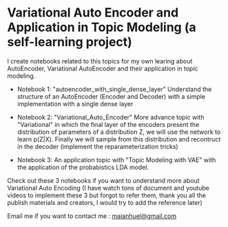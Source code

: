 # Variational Auto Encoder and Application in Topic Modeling (a self-learning project) 
I create notebooks related to this topics for my own learing about AutoEncoder, Variational AutoEncoder and their application in topic modeling. 

- Notebook 1: "autoencoder_with_single_dense_layer"
Understand the structure of an AutoEncoder (Encoder and Decoder) with a simple implementation with a single dense layer

- Notebook 2: "Variational_Auto_Encoder"
More advance topic with "Variational" in which the final layer of the encoders present the distribution of parameters of a distribution Z, we will use the network to learn p(Z|X). Finally we will sample from this distribution and recontruct in the decoder (implement the reparameterization tricks)

- Notebook 3: An application topic with "Topic Modeling with VAE" with the application of the probabistics LDA model. 

Check out these 3 notebooks if you want to understand more about Variational Auto Encoding 
(I have watch tons of document and youtube videos to implement these 3 but forgot to refer them, thank you all the publish materials and creators, I would try to add the reference later) 

Email me if you want to contact me : maianhuel@gmail.com


